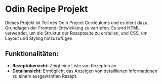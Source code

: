 # Odin Recipe Projekt

Dieses Projekt ist Teil des Odin Project Curriculums und es dient dazu, Grundlagen der Frontend-Entwicklung zu vertiefen. Es wird HTML verwendet, um die Struktur der Rezeptseite zu erstellen, und CSS, um Layout und Styling hinzuzufügen.

## Funktionalitäten:

 - **Rezeptübersicht:** Zeigt eine Liste von Rezepten an.
 - **Detailansicht:** Ermöglicht das Anzeigen von detaillierten Informationen zu einem ausgewählten Rezept.

